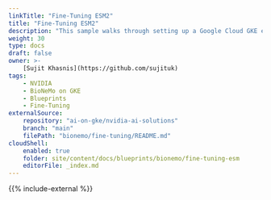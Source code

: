 ```yaml
---
linkTitle: "Fine-Tuning ESM2"
title: "Fine-Tuning ESM2"
description: "This sample walks through setting up a Google Cloud GKE environment to fine-tune ESM2 (Evolutionary Scale Modeling) using NVIDIA BioNeMo Framework 2.0"
weight: 30
type: docs
draft: false
owner: >-
    [Sujit Khasnis](https://github.com/sujituk)
tags:
    - NVIDIA
    - BioNeMo on GKE
    - Blueprints
    - Fine-Tuning
externalSource:
    repository: "ai-on-gke/nvidia-ai-solutions"
    branch: "main"
    filePath: "bionemo/fine-tuning/README.md"
cloudShell: 
    enabled: true
    folder: site/content/docs/blueprints/bionemo/fine-tuning-esm
    editorFile: _index.md
---
```

{{% include-external %}}
